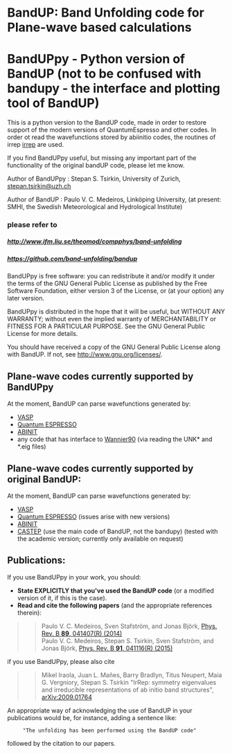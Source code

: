 # BandUP: Band Unfolding code for Plane-wave based calculations             
# BandUPpy - Python version of BandUP (not to be confused with bandupy - the interface and plotting tool of BandUP)

This is a python version to the BandUP code, made in order to restore 
support of the modern versions of QuantumEspresso and other codes. In order ot read the wavefunctions
stored by abiinitio codes, the routines of irrep [irrep](https://github.com/stepan-tsirkin/irrep) are used. 


If you find BandUPpy useful, but missing any important part of the functionality of the original bandUP code,
please let me know.

Author of BandUPpy : Stepan S. Tsirkin, University of Zurich, stepan.tsirkin@uzh.ch

Author of BandUP : Paulo V. C. Medeiros, Linköping University, (at present: SMHI, the Swedish Meteorological and Hydrological Institute)

### please refer to 
##### <http://www.ifm.liu.se/theomod/compphys/band-unfolding>
##### <https://github.com/band-unfolding/bandup>

BandUPpy is free software: you can redistribute it and/or modify
it under the terms of the GNU General Public License as published by
the Free Software Foundation, either version 3 of the License, or
(at your option) any later version.

BandUPpy is distributed in the hope that it will be useful,
but WITHOUT ANY WARRANTY; without even the implied warranty of
MERCHANTABILITY or FITNESS FOR A PARTICULAR PURPOSE.  See the
GNU General Public License for more details.

You should have received a copy of the GNU General Public License
along with BandUP.  If not, see <http://www.gnu.org/licenses/>.


<!-- =========================================================== -->
##  Plane-wave codes currently supported by BandUPpy

At the moment, BandUP can parse wavefunctions generated by: 

  * [VASP](http://www.vasp.at)
  * [Quantum ESPRESSO](http://www.quantum-espresso.org)
  * [ABINIT](http://www.abinit.org)
  * any code that has interface to [Wannier90](http://wannier.org) (via reading the UNK* and *.eig files)

<!-- =========================================================== -->


<!-- =========================================================== -->
##  Plane-wave codes currently supported by original BandUP: 

At the moment, BandUP can parse wavefunctions generated by: 

  * [VASP](http://www.vasp.at)
  * [Quantum ESPRESSO](http://www.quantum-espresso.org) (issues arise with new versions)
  * [ABINIT](http://www.abinit.org)
  * [CASTEP](http://www.castep.org)  (use the main code of BandUP, not the bandupy)
    (tested with the academic version; currently only 
     available on request)  

<!-- =========================================================== -->


## Publications:

If you use BandUPpy  in
your work, you should:

  * **State EXPLICITLY that you've used the BandUP code** 
    (or a modified version of it, if this is the case).
  * **Read and cite the following papers** (and the appropriate
    references therein):
    
>> Paulo V. C. Medeiros, Sven Stafström, and Jonas Björk,
   [Phys. Rev. B **89**, 041407(R) (2014)](
    http://dx.doi.org/10.1103/PhysRevB.89.041407)  
>> Paulo V. C. Medeiros, Stepan S. Tsirkin, Sven Stafström, and Jonas Björk,
   [Phys. Rev. B **91**, 041116(R) (2015)](
    http://dx.doi.org/10.1103/PhysRevB.91.041116)


if you use BandUPpy,  please also cite

>> Mikel Iraola, Juan L. Mañes, Barry Bradlyn, Titus Neupert, Maia G. Vergniory, Stepan S. Tsirkin 
   "IrRep: symmetry eigenvalues and irreducible representations of ab initio band structures", [arXiv:2009.01764](https://arxiv.org/abs/2009.01764)

An appropriate way of acknowledging the use of BandUP in your
publications would be, for instance, adding a sentence like: 

         "The unfolding has been performed using the BandUP code"

followed by the citation to our papers.

